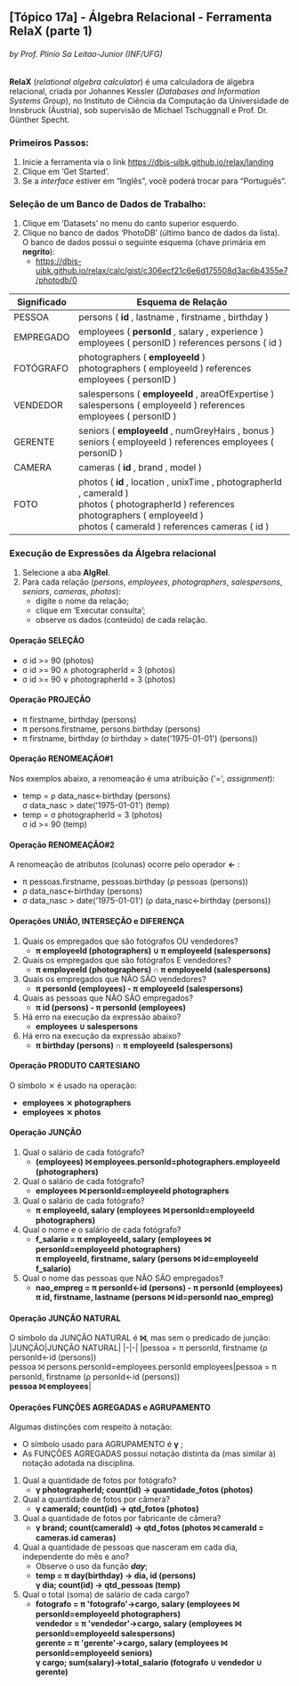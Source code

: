 ## [Tópico 17a] - Álgebra Relacional - Ferramenta RelaX (parte 1)
###### *by Prof. Plinio Sa Leitao-Junior (INF/UFG)*

**RelaX** (_relational algebra calculator_) é uma calculadora de álgebra relacional, criada por Johannes Kessler (_Databases and Information Systems Group_), no Instituto de Ciência da Computação da Universidade de Innsbruck (Áustria), sob supervisão de Michael Tschuggnall e Prof. Dr. Günther Specht.

### Primeiros Passos:
1. Inicie a ferramenta via o link https://dbis-uibk.github.io/relax/landing
1. Clique em ‘Get Started’.
1. Se a _interface_ estiver em “Inglês”, você poderá trocar para “Português”.

### Seleção de um **Banco de Dados de Trabalho**:
1. Clique em ‘Datasets’ no menu do canto superior esquerdo.
1. Clique no banco de dados ‘PhotoDB’ (último banco de dados da lista).<br>O banco de dados possui o seguinte esquema (chave primária em **negrito**):
   - https://dbis-uibk.github.io/relax/calc/gist/c306ecf21c6e6d175508d3ac6b4355e7/photodb/0

|Significado|Esquema de Relação|
|-|-|
|PESSOA|persons ( **id** , lastname , firstname , birthday )|
|EMPREGADO|employees ( **personId** , salary , experience )<br>employees ( personID ) references persons ( id )|
|FOTÓGRAFO|photographers ( **employeeId** )<br>photographers ( employeeId ) references employees ( personID )|
|VENDEDOR|salespersons ( **employeeId** , areaOfExpertise )<br>salespersons ( employeeId ) references employees ( personID )|
|GERENTE|seniors ( **employeeId** , numGreyHairs , bonus )<br>seniors ( employeeId ) references employees ( personID )|
|CAMERA|cameras ( **id** , brand , model )|
|FOTO|photos ( **id** , location , unixTime , photographerId , cameraId )<br>photos ( photographerId ) references photographers ( employeeId )<br>photos ( cameraId ) references cameras ( id )|

### Execução de Expressões da Álgebra relacional

1. Selecione a aba **AlgRel**.
1. Para cada relação (_persons_, _employees_, _photographers_, _salespersons_, _seniors_, _cameras_, _photos_):
   - digite o nome da relação;
   - clique em ‘Executar consulta’;
   - observe os dados (conteúdo) de cada relação.

#### Operação SELEÇÃO

- σ id >= 90 (photos)
- σ id >= 90 ∧ photographerId = 3 (photos)
- σ id >= 90 ∨ photographerId = 3 (photos)

#### Operação PROJEÇÃO

- π firstname, birthday (persons)
- π persons.firstname, persons.birthday (persons)
- π firstname, birthday (σ birthday > date('1975-01-01') (persons))

#### Operação RENOMEAÇÃO#1

Nos exemplos abaixo, a renomeação é uma atribuição ('=', _assignment_):
- temp = ρ data_nasc←birthday (persons)<br>σ data_nasc > date('1975-01-01') (temp)
- temp = σ photographerId = 3 (photos)<br>σ id >= 90 (temp)

#### Operação RENOMEAÇÃO#2

A renomeação de atributos (colunas) ocorre pelo operador **←** :
- π pessoas.firstname, pessoas.birthday (ρ pessoas (persons))
- ρ data_nasc←birthday (persons)
- σ data_nasc > date('1975-01-01') (ρ data_nasc←birthday (persons))

#### Operações UNIÃO, INTERSEÇÃO e DIFERENÇA

1. Quais os empregados que são fotógrafos OU vendedores?
   - **π employeeId (photographers) ∪ π employeeId (salespersons)**
1. Quais os empregados que são fotógrafos E vendedores?
   - **π employeeId (photographers) ∩ π employeeId (salespersons)**
1. Quais os empregados que NÃO SÃO vendedores?
   - **π personId (employees) - π employeeId (salespersons)**
1. Quais as pessoas que NÃO SÃO empregados?
   - **π id (persons) - π personId (employees)**
1. Há erro na execução da expressão abaixo?
   - **employees ∪ salespersons**
1. Há erro na execução da expressão abaixo?
   - **π birthday (persons) ∩ π employeeId (salespersons)**

#### Operação PRODUTO CARTESIANO

O símbolo ⨯ é usado na operação:
- **employees ⨯ photographers**
- **employees ⨯ photos**

#### Operação JUNÇÃO

1. Qual o salário de cada fotógrafo?
   - **(employees) ⨝ employees.personId=photographers.employeeId (photographers)**
1. Qual o salário de cada fotógrafo?
   - **employees ⨝ personId=employeeId photographers**
1. Qual o salário de cada fotógrafo?
   - **π employeeId, salary (employees ⨝ personId=employeeId photographers)**
1. Qual o nome e o salário de cada fotógrafo?
   - **f_salario = π employeeId, salary (employees ⨝ personId=employeeId photographers)**<br>**π employeeId, firstname, salary (persons ⨝ id=employeeId f_salario)**
1. Qual o nome das pessoas que NÃO SÃO empregados?
   - **nao_empreg = π personId←id (persons) - π personId (employees)**<br>**π id, firstname, lastname (persons ⨝ id=personId nao_empreg)**

#### Operação JUNÇÃO NATURAL

O símbolo da JUNÇÃO NATURAL é **⨝**, mas sem o predicado de junção:
|JUNÇÃO|JUNÇÃO NATURAL|
|-|-|
|pessoa = π personId, firstname (ρ personId←id (persons))<br>pessoa ⨝ persons.personId=employees.personId employees|pessoa = π personId, firstname (ρ personId←id (persons))<br>**pessoa ⨝ employees**|

#### Operações FUNÇÕES AGREGADAS e AGRUPAMENTO

Algumas distinções com respeito à notação:
- O símbolo usado para AGRUPAMENTO é **γ** ;
- As FUNÇÕES AGREGADAS possui notação distinta da (mas similar à) notação adotada na disciplina.

1. Qual a quantidade de fotos por fotógrafo?
   - **γ photographerId; count(id) → quantidade_fotos (photos)**
1. Qual a quantidade de fotos por câmera?
   - **γ cameraId; count(id) → qtd_fotos (photos)**
1. Qual a quantidade de fotos por fabricante de câmera?
   - **γ brand; count(cameraId) → qtd_fotos (photos ⨝ cameraId = cameras.id cameras)**
1. Qual a quantidade de pessoas que nasceram em cada dia, independente do mês e ano?
   - Observe o uso da função **_day_**;
   - **temp = π day(birthday) → dia, id (persons)**<br>**γ dia; count(id) → qtd_pessoas (temp)**
1. Qual o total (soma) de salário de cada cargo?
   - **fotografo = π 'fotografo'→cargo, salary (employees ⨝ personId=employeeId photographers)**<br>
**vendedor  = π 'vendedor'→cargo,   salary (employees ⨝ personId=employeeId salespersons)**<br>
**gerente   = π 'gerente'→cargo,    salary (employees ⨝ personId=employeeId seniors)**<br>
**γ cargo; sum(salary)→total_salario (fotografo ∪ vendedor ∪ gerente)**

